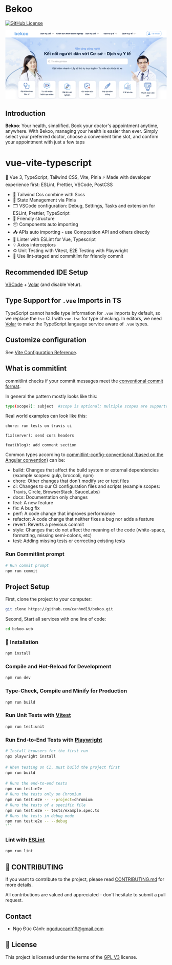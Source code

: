 
# Bekoo
[![GitHub License](https://img.shields.io/github/license/RoanDevBackend/Bekoo)](./LICENSE)

![Alt text](public/images/banner.png)

## Introduction
 **Bekoo**: Your health, simplified. Book your doctor's appointment anytime, anywhere. With Bekoo, managing your health is easier than ever. Simply select your preferred doctor, choose a convenient time slot, and confirm your appointment with just a few taps

# vue-vite-typescript

🚀 Vue 3, TypeScript, Tailwind CSS, Vite, Pinia ⚡️ Made with developer experience first: ESLint, Prettier, VSCode, PostCSS

- 🎁 Tailwind Css combine with Scss
- 🍍 State Management via Pinia
- 🗂 VSCode configuration: Debug, Settings, Tasks and extension for ESLint, Prettier, TypeScript
- 🚓 Friendly structure
- 📦 Components auto importing
- 📥 APIs auto importing - use Composition API and others directly
- 📏 Linter with ESLint for Vue, Typescript
- 💡 Axios interceptors
- ⚙️ Unit Testing with Vitest, E2E Testing with Playwright
- 🦔 Use lint-staged and commitlint for friendly commit

## Recommended IDE Setup

[VSCode](https://code.visualstudio.com/) + [Volar](https://marketplace.visualstudio.com/items?itemName=Vue.volar) (and disable Vetur).

## Type Support for `.vue` Imports in TS

TypeScript cannot handle type information for `.vue` imports by default, so we replace the `tsc` CLI with `vue-tsc` for type checking. In editors, we need [Volar](https://marketplace.visualstudio.com/items?itemName=Vue.volar) to make the TypeScript language service aware of `.vue` types.

## Customize configuration

See [Vite Configuration Reference](https://vitejs.dev/config/).

## What is commitlint

commitlint checks if your commit messages meet the [conventional commit format](https://conventionalcommits.org).

In general the pattern mostly looks like this:

```sh
type(scope?): subject  #scope is optional; multiple scopes are supported (current delimiter options: "/", "\" and ",")
```

Real world examples can look like this:

```text
chore: run tests on travis ci
```

```text
fix(server): send cors headers
```

```text
feat(blog): add comment section
```

Common types according to [commitlint-config-conventional (based on the Angular convention)](https://github.com/conventional-changelog/commitlint/tree/master/@commitlint/config-conventional#type-enum) can be:

- build: Changes that affect the build system or external dependencies (example scopes: gulp, broccoli, npm)
- chore: Other changes that don't modify src or test files
- ci: Changes to our CI configuration files and scripts (example scopes: Travis, Circle, BrowserStack, SauceLabs)
- docs: Documentation only changes
- feat: A new feature
- fix: A bug fix
- perf: A code change that improves performance
- refactor: A code change that neither fixes a bug nor adds a feature
- revert: Reverts a previous commit
- style: Changes that do not affect the meaning of the code (white-space, formatting, missing semi-colons, etc)
- test: Adding missing tests or correcting existing tests

### Run Commitlint prompt

```sh
# Run commit prompt
npm run commit
```

## Project Setup


First, clone the project to your computer:

```bash
git clone https://github.com/canhnd19/bekoo.git
```

Second, Start all services with one line of code:

```bash
cd bekoo-web 
```
### 🔨 Installation
```sh
npm install
```

### Compile and Hot-Reload for Development

```sh
npm run dev
```

### Type-Check, Compile and Minify for Production

```sh
npm run build
```

### Run Unit Tests with [Vitest](https://vitest.dev/)

```sh
npm run test:unit
```

### Run End-to-End Tests with [Playwright](https://playwright.dev)

````sh
# Install browsers for the first run
npx playwright install

# When testing on CI, must build the project first
npm run build

# Runs the end-to-end tests
npm run test:e2e
# Runs the tests only on Chromium
npm run test:e2e -- --project=chromium
# Runs the tests of a specific file
npm run test:e2e -- tests/example.spec.ts
# Runs the tests in debug mode
npm run test:e2e -- --debug
```
````

### Lint with [ESLint](https://eslint.org/)

```sh
npm run lint
```

## 🙌 CONTRIBUTING

If you want to contribute to the project, please read [CONTRIBUTING.md](.github/CONTRIBUTING.md) for more details.

All contributions are valued and appreciated - don't hesitate to submit a pull request.

## Contact
-   Ngọ Đức Cảnh: ngoduccanh19@gmail.com
## 📝 License

This project is licensed under the terms of the [GPL V3](LICENSE) license.



